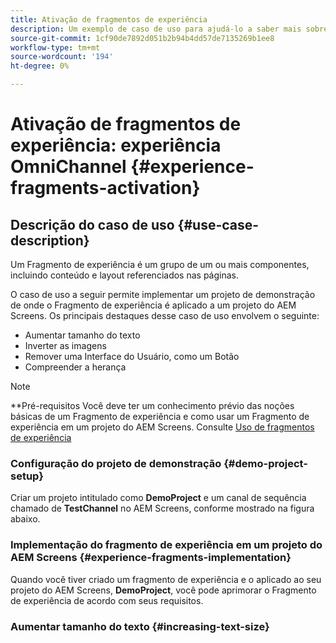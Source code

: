 ```yaml
---
title: Ativação de fragmentos de experiência
description: Um exemplo de caso de uso para ajudá-lo a saber mais sobre a ativação de Fragmentos de experiência relacionada ao AEM Screens.
source-git-commit: 1cf90de7892d051b2b94b4dd57de7135269b1ee8
workflow-type: tm+mt
source-wordcount: '194'
ht-degree: 0%

---
```



# Ativação de fragmentos de experiência: experiência OmniChannel {#experience-fragments-activation}

## Descrição do caso de uso {#use-case-description}

Um Fragmento de experiência é um grupo de um ou mais componentes, incluindo conteúdo e layout referenciados nas páginas.

O caso de uso a seguir permite implementar um projeto de demonstração de onde o Fragmento de experiência é aplicado a um projeto do AEM Screens. Os principais destaques desse caso de uso envolvem o seguinte:

* Aumentar tamanho do texto
* Inverter as imagens
* Remover uma Interface do Usuário, como um Botão
* Compreender a herança

>[!NOTE]
>**Pré-requisitos
>Você deve ter um conhecimento prévio das noções básicas de um Fragmento de experiência e como usar um Fragmento de experiência em um projeto do AEM Screens. Consulte [Uso de fragmentos de experiência](/help/user-guide/experience-fragments-in-screens.md)

### Configuração do projeto de demonstração {#demo-project-setup}

Criar um projeto intitulado como **DemoProject** e um canal de sequência chamado de **TestChannel** no AEM Screens, conforme mostrado na figura abaixo.

### Implementação do fragmento de experiência em um projeto do AEM Screens {#experience-fragments-implementation}

Quando você tiver criado um fragmento de experiência e o aplicado ao seu projeto do AEM Screens, **DemoProject**, você pode aprimorar o Fragmento de experiência de acordo com seus requisitos.

### Aumentar tamanho do texto {#increasing-text-size}






